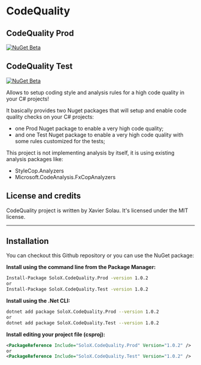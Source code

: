 # CodeQuality

## CodeQuality Prod
[![NuGet Beta](https://img.shields.io/nuget/vpre/SoloX.CodeQuality.Prod.svg)](https://www.nuget.org/packages/SoloX.CodeQuality.Prod)

## CodeQuality Test
[![NuGet Beta](https://img.shields.io/nuget/vpre/SoloX.CodeQuality.Test.svg)](https://www.nuget.org/packages/SoloX.CodeQuality.Test)

Allows to setup coding style and analysis rules for a high code quality in your C# projects!

It basically provides two Nuget packages that will setup and enable code quality checks on your C# projects:
* one Prod Nuget package to enable a very high code quality;
* and one Test Nuget package to enable a very high code quality with some rules customized for the tests;

This project is not implementing analysis by itself, it is using existing analysis packages like:
* StyleCop.Analyzers
* Microsoft.CodeAnalysis.FxCopAnalyzers

## License and credits

CodeQuality project is written by Xavier Solau. It's licensed under the MIT license.

 * * *

## Installation

You can checkout this Github repository or you can use the NuGet package:

**Install using the command line from the Package Manager:**
```bash
Install-Package SoloX.CodeQuality.Prod -version 1.0.2
or
Install-Package SoloX.CodeQuality.Test -version 1.0.2
```

**Install using the .Net CLI:**
```bash
dotnet add package SoloX.CodeQuality.Prod --version 1.0.2
or
dotnet add package SoloX.CodeQuality.Test --version 1.0.2
```

**Install editing your project file (csproj):**
```xml
<PackageReference Include="SoloX.CodeQuality.Prod" Version="1.0.2" />
or
<PackageReference Include="SoloX.CodeQuality.Test" Version="1.0.2" />
```

